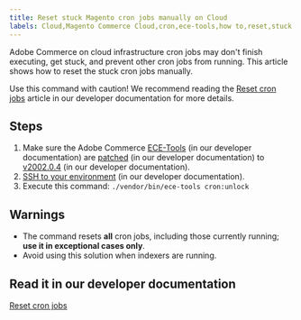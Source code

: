 ```yaml
---
title: Reset stuck Magento cron jobs manually on Cloud
labels: Cloud,Magento Commerce Cloud,cron,ece-tools,how to,reset,stuck cron,Adobe Commerce,cloud infrastructure
---
```


Adobe Commerce on cloud infrastructure cron jobs may don't finish executing, get stuck, and prevent other cron jobs from running. This article shows how to reset the stuck cron jobs manually.

Use this command with caution! We recommend reading the [Reset cron jobs](https://devdocs.magento.com/guides/v2.3/cloud/trouble/reset-cron-jobs.html) article in our developer documentation for more details.

## Steps

1. Make sure the Adobe Commerce [ECE-Tools](http://devdocs.magento.com/guides/v2.2/cloud/composer-packages/ece-tools.html) (in our developer documentation) are [patched](http://devdocs.magento.com/guides/v2.2/cloud/project/project-patch.html#patch-magentoece-tools) (in our developer documentation) to [v2002.0.4](http://devdocs.magento.com/guides/v2.2/cloud/composer-packages/ece-tools.html#v200204) (in our developer documentation).
1. [SSH to your environment](http://devdocs.magento.com/guides/v2.2/cloud/env/environments-start.html#env-start-tunn) (in our developer documentation).
1. Execute this command: `./vendor/bin/ece-tools cron:unlock`

## Warnings

* The command resets **all** cron jobs, including those currently running; **use it in exceptional cases only**.
* Avoid using this solution when indexers are running.

## Read it in our developer documentation

 [Reset cron jobs](https://devdocs.magento.com/guides/v2.2/cloud/trouble/reset-cron-jobs.html)
